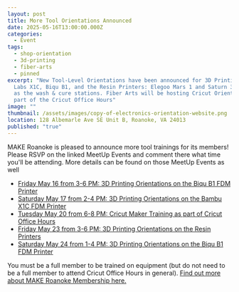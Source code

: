 ```yaml
---
layout: post
title: More Tool Orientations Announced
date: 2025-05-16T13:00:00.000Z
categories:
  - Event
tags:
  - shop-orientation
  - 3d-printing
  - fiber-arts
  - pinned
excerpt: "New Tool-Level Orientations have been announced for 3D Printing: Bambu
  Labs X1C, Biqu B1, and the Resin Printers: Elegoo Mars 1 and Saturn 3 as well
  as the wash & cure stations. Fiber Arts will be hosting Cricut Orientations as
  part of the Cricut Office Hours"
image: ""
thumbnail: /assets/images/copy-of-electronics-orientation-website.png
location: 128 Albemarle Ave SE Unit B, Roanoke, VA 24013
published: "true"
---
```

MAKE Roanoke is pleased to announce more tool trainings for its members! Please RSVP on the linked MeetUp Events and comment there what time you'll be attending. More details can be found on those MeetUp Events as well

* [Friday May 16 from 3-6 PM: 3D Printing Orientations on the Biqu B1 FDM Printer](https://www.meetup.com/make-roanoke/events/307696809/?eventOrigin=group_calendar)
* [Saturday May 17 from 2-4 PM: 3D Printing Orientations on the Bambu X1C FDM Printer](https://www.meetup.com/make-roanoke/events/307696862/?eventOrigin=group_calendar)
* [Tuesday May 20 from 6-8 PM: Cricut Maker Training as part of Cricut Office Hours](https://www.meetup.com/make-roanoke/events/307683099/?eventOrigin=group_calendar)
* [Friday May 23 from 3-6 PM: 3D Printing Orientations on the Resin Printers](https://www.meetup.com/make-roanoke/events/307696946/?slug=make-roanoke&eventId=307696946)
* [Saturday May 24 from 1-4 PM: 3D Printing Orientations on the Biqu B1 FDM Printer](https://www.meetup.com/make-roanoke/events/307696823/?eventOrigin=group_calendar)

You must be a full member to be trained on equipment (but do not need to be a full member to attend Cricut Office Hours in general). [Find out more about MAKE Roanoke Membership here.](https://makeroanoke.org/membership/)
